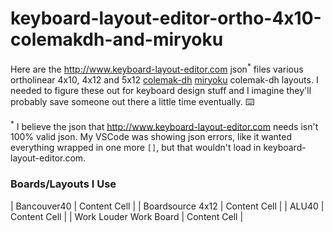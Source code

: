 # keyboard-layout-editor-ortho-4x10-colemakdh-and-miryoku

Here are the http://www.keyboard-layout-editor.com json<sup>*</sup> files various ortholinear 4x10, 4x12 and 5x12 [colemak-dh](https://colemakmods.github.io/mod-dh/) [miryoku](https://github.com/manna-harbour/miryoku) colemak-dh layouts. I needed to figure these out for keyboard design stuff and I imagine they'll probably save someone out there a little time eventually. ⌨️

<sup>*</sup> I believe the json that http://www.keyboard-layout-editor.com needs isn't 100% valid json. My VSCode was showing json errors, like it wanted everything wrapped in one more `[]`, but that wouldn't load in keyboard-layout-editor.com.

### Boards/Layouts I Use

| Bancouver40  | Content Cell  |
| Boardsource 4x12  | Content Cell  |
| ALU40  | Content Cell  |
| Work Louder Work Board  | Content Cell  |